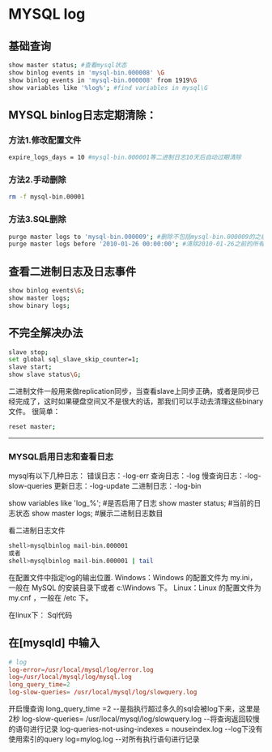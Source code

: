 ﻿# MYSQL log

## 基础查询

```bash
show master status; #查看mysql状态
show binlog events in 'mysql-bin.000008' \G
show binlog events in 'mysql-bin.000008' from 1919\G
show variables like '%log%'; #find variables in mysql\G
```

## MYSQL binlog日志定期清除：

### 方法1.修改配置文件

```bash
expire_logs_days = 10 #mysql-bin.000001等二进制日志10天后自动过期清除
```

### 方法2.手动删除

```bash
rm -f mysql-bin.00001
```

### 方法3.SQL删除

```bash
purge master logs to 'mysql-bin.000009'; #删除不包括mysql-bin.000009的之前所有二进制日志
purge master logs before '2010-01-26 00:00:00'; #清除2010-01-26之前的所有日志
```

## 查看二进制日志及日志事件

```bash
show binlog events\G;
show master logs;
show binary logs;
```

## 不完全解决办法

```bash
slave stop;
set global sql_slave_skip_counter=1;
slave start;
show slave status\G;
```

二进制文件一般用来做replication同步，当查看slave上同步正确，或者是同步已经完成了，这时如果硬盘空间又不是很大的话，那我们可以手动去清理这些binary文件。
很简单：

```bash
reset master;
```

----------------------

### MYSQL启用日志和查看日志

mysql有以下几种日志：
错误日志：-log-err
查询日志：-log
慢查询日志：-log-slow-queries
更新日志：-log-update
二进制日志：-log-bin

show variables like 'log_%'; #是否启用了日志
show master status; #当前的日志状态
show master logs; #展示二进制日志数目

看二进制日志文件

```bash
shell>mysqlbinlog mail-bin.000001
或者
shell>mysqlbinlog mail-bin.000001 | tail
```

在配置文件中指定log的输出位置.
Windows：Windows 的配置文件为 my.ini，一般在 MySQL 的安装目录下或者 c:\Windows 下。
Linux：Linux 的配置文件为 my.cnf ，一般在 /etc 下。

在linux下：
Sql代码

## 在[mysqld] 中输入

```conf
# log
log-error=/usr/local/mysql/log/error.log
log=/usr/local/mysql/log/mysql.log
long_query_time=2
log-slow-queries= /usr/local/mysql/log/slowquery.log
```

开启慢查询
long_query_time =2 --是指执行超过多久的sql会被log下来，这里是2秒
log-slow-queries= /usr/local/mysql/log/slowquery.log --将查询返回较慢的语句进行记录
log-queries-not-using-indexes = nouseindex.log --log下没有使用索引的query
log=mylog.log --对所有执行语句进行记录